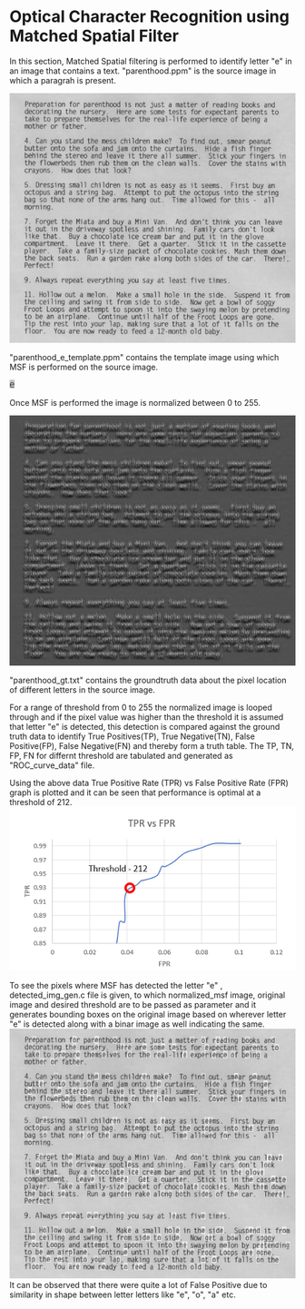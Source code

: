 # Optical Character Recognition using Matched Spatial Filter

In this section, Matched Spatial filtering is performed to identify letter "e" in an image that contains a text.
"parenthood.ppm" is the source image in which a paragrah is present. 

![](images/parenthood.png)

"parenthood_e_template.ppm" contains the template image using which MSF is performed on the source image.

![](images/parenthood_e_template.png)

Once MSF is performed the image is normalized between 0 to 255.

![](images/normalized_msf.png)

"parenthood_gt.txt" contains the groundtruth data about the pixel location of different letters in the source image.

For a range of threshold from 0 to 255 the normalized image is looped through and if the pixel value was higher than the threshold it is assumed that letter "e" is detected, this detection is compared against the ground truth data to identify True Positives(TP), True Negative(TN), False Positive(FP), False Negative(FN) and thereby form a truth table.
The TP, TN, FP, FN for differnt threshold are tabulated and generated as "ROC_curve_data" file.

Using the above data True Positive Rate (TPR) vs False Positive Rate (FPR) graph is plotted and it can be seen that performance is optimal at a threshold of 212.
![](images/roc_curve.png)

To see the pixels where MSF has detected the letter "e" , detected_img_gen.c file is given, to which normalized_msf image, original image and desired threshold are to be passed as parameter and it generates bounding boxes on the original image based on wherever letter "e" is detected along with a binar image as well indicating the same.
![](images/det_img_threshold.png)
It can be observed that there were quite a lot of False Positive due to similarity in shape between letter letters like "e", "o", "a" etc.


